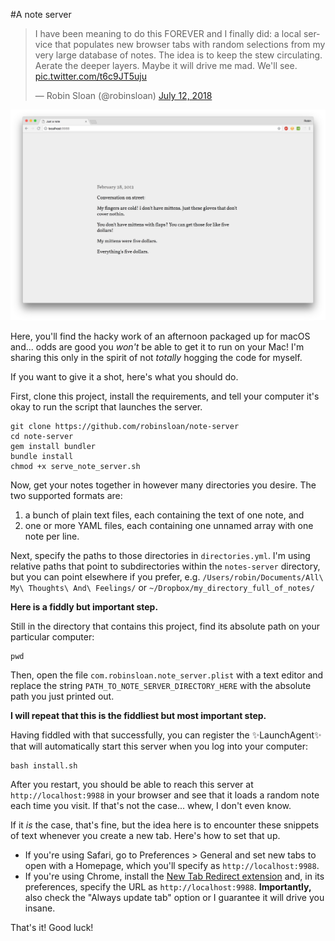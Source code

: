 #A note server

<blockquote class="twitter-tweet" data-lang="en"><p lang="en" dir="ltr">I have been meaning to do this FOREVER and I finally did: a local service that populates new browser tabs with random selections from my very large database of notes. The idea is to keep the stew circulating. Aerate the deeper layers. Maybe it will drive me mad. We&#39;ll see. <a href="https://t.co/t6c9JT5uju">pic.twitter.com/t6c9JT5uju</a></p>&mdash; Robin Sloan (@robinsloan) <a href="https://twitter.com/robinsloan/status/1017202162219143168?ref_src=twsrc%5Etfw">July 12, 2018</a></blockquote>

![An example of a note in a browser tab](/img/note-example.png)

Here, you'll find the hacky work of an afternoon packaged up for macOS and... odds are good you *won't* be able to get it to run on your Mac! I'm sharing this only in the spirit of not _totally_ hogging the code for myself.

If you want to give it a shot, here's what you should do.

First, clone this project, install the requirements, and tell your computer it's okay to run the script that launches the server.

```
git clone https://github.com/robinsloan/note-server
cd note-server
gem install bundler
bundle install
chmod +x serve_note_server.sh
```

Now, get your notes together in however many directories you desire. The two supported formats are:

1. a bunch of plain text files, each containing the text of one note, and
2. one or more YAML files, each containing one unnamed array with one note per line.

Next, specify the paths to those directories in `directories.yml`. I'm using relative paths that point to subdirectories within the `notes-server` directory, but you can point elsewhere if you prefer, e.g. `/Users/robin/Documents/All\ My\ Thoughts\ And\ Feelings/` or `~/Dropbox/my_directory_full_of_notes/`

**Here is a fiddly but important step.**

Still in the directory that contains this project, find its absolute path on your particular computer:

```
pwd
```

Then, open the file `com.robinsloan.note_server.plist` with a text editor and replace the string `PATH_TO_NOTE_SERVER_DIRECTORY_HERE` with the absolute path you just printed out.

**I will repeat that this is the fiddliest but most important step.**

Having fiddled with that successfully, you can register the ✨LaunchAgent✨ that will automatically start this server when you log into your computer:

```
bash install.sh
```

After you restart, you should be able to reach this server at `http://localhost:9988` in your browser and see that it loads a random note each time you visit. If that's not the case... whew, I don't even know.

If it *is* the case, that's fine, but the idea here is to encounter these snippets of text whenever you create a new tab. Here's how to set that up.

* If you're using Safari, go to Preferences > General and set new tabs to open with a Homepage, which you'll specify as `http://localhost:9988`.
* If you're using Chrome, install the [New Tab Redirect extension](https://chrome.google.com/webstore/detail/new-tab-redirect/icpgjfneehieebagbmdbhnlpiopdcmna) and, in its preferences, specify the URL as `http://localhost:9988`. **Importantly,** also check the "Always update tab" option or I guarantee it will drive you insane.

That's it! Good luck!